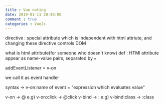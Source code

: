 ```yaml
---
title : Vue noting
date: 2019-01-11 20:48:00
comment : true
categories : VueJs 
---
```


directive : special attribute which is independent with html attriute, and changing these directive controls DOM

what is html attribute(for someone who doesn't know)
def : HTMl attribute appear as name-value pairs, separated by `=`


addEventListener = v-on

we call it as event handler

syntax -> v-on:name of event = "expression which evaluates value"

v-on -> @ 
e.g) v-on:click -> @click
v-bind -> : 
e.g) v-bind:class -> :class

